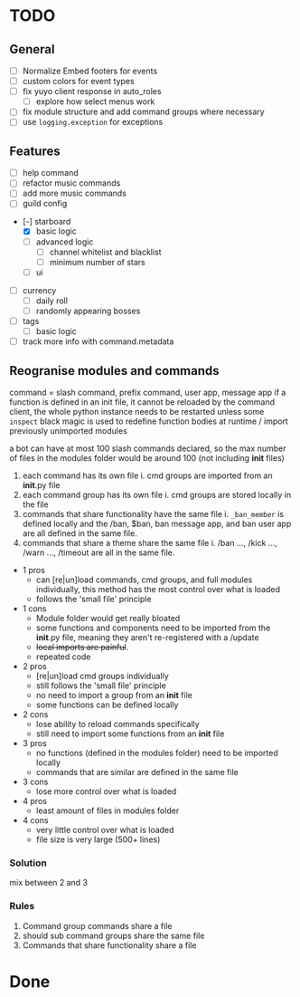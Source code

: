# TODO

## General
- [ ] Normalize Embed footers for events
- [ ] custom colors for event types
- [ ] fix yuyo client response in auto_roles
  - [ ] explore how select menus work
- [ ] fix module structure and add command groups where necessary
- [ ] use `logging.exception` for exceptions
## Features
- [ ] help command
- [ ] refactor music commands
- [ ] add more music commands
- [ ] guild config
- [-] starboard
  - [x] basic logic
  - [ ] advanced logic
    - [ ] channel whitelist and blacklist
    - [ ] minimum number of stars
  - [ ] ui
- [ ] currency
  - [ ] daily roll
  - [ ] randomly appearing bosses
- [ ] tags
  - [ ] basic logic
- [ ] track more info with command.metadata

## Reogranise modules and commands

command = slash command, prefix command, user app, message app
if a function is defined in an init file, it cannot be reloaded by the command client, 
  the whole python instance needs to be restarted unless some `inspect` black magic is used
  to redefine function bodies at runtime / import previously unimported modules

a bot can have at most 100 slash commands declared, so the max number of files in the modules folder would be around 100 (not including __init__ files)

1. each command has its own file
  i. cmd groups are imported from an __init__.py file
2. each command group has its own file
  i. cmd groups are stored locally in the file
3. commands that share functionality have the same file
  i. ``_ban_member`` is defined locally and the /ban, $ban, ban message app, and ban user app are all defined in the same file.
4. commands that share a theme share the same file
  i. /ban ..., /kick ..., /warn ..., /timeout are all in the same file.

- 1 pros
  - can [re|un]load commands, cmd groups, and full modules individually, this method has the most control over what is loaded
  - follows the 'small file' principle
- 1 cons
  - Module folder would get really bloated 
  - some functions and components need to be imported from the __init__.py file, meaning they aren't re-registered with a /update
  - ~~local imports are painful~~. 
  - repeated code
- 2 pros
  - [re|un]load cmd groups individually
  - still follows the 'small file' principle
  - no need to import a group from an __init__ file
  - some functions can be defined locally
- 2 cons
  - lose ability to reload commands specifically
  - still need to import some functions from an __init__ file
- 3 pros
  - no functions (defined in the modules folder) need to be imported locally
  - commands that are similar are defined in the same file
- 3 cons
  - lose more control over what is loaded
- 4 pros 
  - least amount of files in modules folder
- 4 cons
  - very little control over what is loaded
  - file size is very large (500+ lines)

### Solution
mix between 2 and 3
### Rules
1. Command group commands share a file
  1. should sub command groups share the same file
2. Commands that share functionality share a file

# Done
